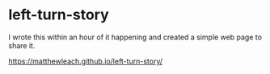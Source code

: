 # left-turn-story

I wrote this within an hour of it happening and created a simple web page to share it. 

https://matthewleach.github.io/left-turn-story/
